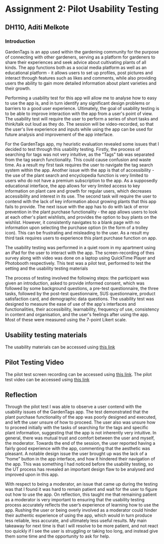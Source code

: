 # Assignment 2: Pilot Usability Testing

## DH110, Aditi Melkote

### Introduction
GardenTags is an app used within the gardening community for the purpose of connecting with other gardeners, serving as a platform for gardeners to share their experiences and seek advice about cultivating plants of all kinds. The app functions both as a social media platform as well as an educational platform - it allows users to set up profiles, post pictures and interact through features such as likes and comments, while also providing users the ability to gain more detailed information about plant varieties and their growth.

Performing a usability test for this app will allow me to analyse how to easy to use the app is, and in turn identify any significant design problems or barriers to a good user experience. Ultimately, the goal of usability testing is to be able to improve interaction with the app from a user's point of view. The usability test will require the user to perform a series of short tasks and think/talk out loud as they do. The session will be video-recorded, so that the user's live experience and inputs while using the app can be used for future analysis and improvement of the app interface.

For the GardenTags app, my heuristic evaluation revealed some issues that I decided to test through this usability testing. Firstly, the process of searching for tags was not very intuitive, as the "Tags" tab was separated from the tag search functionality. This could cause confusion and waste time. As a result my first task requires the user to navigate the tag search system within the app. Another issue with the app is that of accessibility - the use of the plant search and encyclopedia function is very limited to users who do not have a premium subscription to the app. As a supposedly educational interface, the app allows for very limited access to key information on plant care and growth for regular users, which decreases accessibility and interest in its use. The second task will require the user to contend with the lack of key information about growing plants that this app fails to provide. The next issue with the app has to do with lack of error prevention in the plant purchase functionality - the app allows users to look at each other's plant wishlists, and provides the option to buy plants on the wishlist. However, it consistently navigates to a blank page with no information upon selecting the purchase option (in the form of a trolley icon). This can be frustrating and misleading to the user. As a result my third task requires users to experience this plant purchase function on app. 

The usability testing was performed in a quiet room in my apartment using an iPad for the user to interact with the app. The screen-recording of thes survey along with video was done on a laptop using QuickTime Player and Photobooth respectively. This test was a pilot test, performed to test the setting and the usability testing materials

The process of testing involved the following steps: the participant was given an introduction, asked to provide informed consent, which was followed by some background questions, a pre-test questionnaire, the three tasks, followed by the post-test questionnaire, SUS questionnaire, product satisfaction card, and demographic data questions. The usability test was designed to measure the ease of use of the app's interfaces and functionalities, their accessibility, learnability, frequency of use, consistency in content and organisation, and the user's feelings after using the app. Most of these were measured using the 7-point Likert scale.

## Usability testing materials
The usability materials can be accessed using [this link](https://forms.gle/zsaZ6vbeV67m6Mgt5)

## Pilot Testing Video
The pilot test screen recording can be accessed using [this link](https://drive.google.com/file/d/1m9pN6OKjlyiROtycq_VzFkeiwLTd2R6H/view?usp=sharing). The pilot test video can be accessed using [this link](https://drive.google.com/file/d/1PEVkEVYWSesBMqajeazPuq1t1YGgsnxw/view?usp=sharing)

## Reflection

Through the pilot test I was able to observe a user contend with the usability issues of the GardenTags app. The test demonstrated that the plant purchase functionality of the app was poorly designed and executed, and left the user unsure of how to proceed. The user also was unsure how to proceed initially with the tasks of searching for the tags and specific plant information, suggesting that the app is not inherently very intuitive. In general, there was mutual trust and comfort between the user and myself, the moderator. Towards the end of the session, the user reported having a fairly good experience with the app, commenting that the aesthetic was pleasant. A notable design issue the user brought up was the lack of a “home” button in the app interface, and how it hindered their navigation of the app. This was something I had noticed before the usability testing, so the UT process has revealed an important design flaw to be analysed and improved upon in this app.

With respect to being a moderator, an issue that came up during the testing was that I found it was hard to remain patient and wait for the user to figure out how to use the app. On reflection, this taught me that remaining patient as a moderator is very important to ensuring that the usability testing process accurately reflects the user’s experience of learning how to use the app. Rushing the user or being overly involved as a moderator could hinder their authentic experience of using the app, which would in turn produce less reliable, less accurate, and ultimately less useful results. My main takeaway for next time is that I will resolve to be more patient, and not react too quickly if I see the user is struggling or taking too long, and instead give them some time and the opportunity to ask for help.
